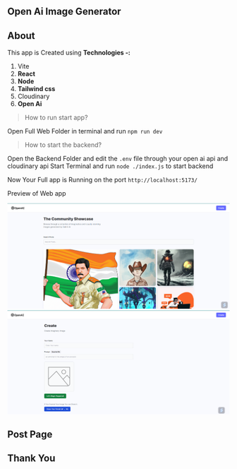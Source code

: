 

## Open Ai Image Generator


 ## About

This app is Created using **Technologies -:**

 1. Vite
 2. **React**
 3. **Node**
 4. **Tailwind css**
 5. Cloudinary
 6. **Open Ai** 

> How to run start app?

Open Full Web Folder in terminal and run `npm run dev`

> How to start the backend?

Open the Backend Folder and edit the `.env` file  through your open ai api and cloudinary api 
Start Terminal and run `node ./index.js` to start backend 

Now Your Full app is Running on the port `http://localhost:5173/`
 
Preview of Web app

![home](./1.png)
![post](./2.png)

## **Post Page**

##						**Thank You**
